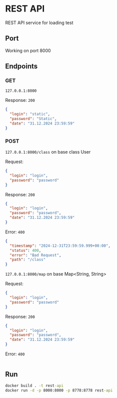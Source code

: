 # REST API
REST API service for loading test

## Port
Working on port 8000 

## Endpoints
### GET
`127.0.0.1:8000`

Response: `200`

```json
{
  "login": "static",
  "password": "Static",
  "date": "31.12.2024 23:59:59"
}
```
### POST
`127.0.0.1:8000/class` on base class User

Request:
```json
{
  "login": "login",
  "password": "password"
}
```

Response: `200`

```json
{
  "login": "login",
  "password": "password",
  "date": "31.12.2024 23:59:59"
}
```

Error: `400`

```json
{
  "timestamp": "2024-12-31T23:59:59.999+00:00",
  "status": 400,
  "error": "Bad Request",
  "path": "/class"
}
```

`127.0.0.1:8000/map` on base Map<String, String>

Request:
```json
{
  "login": "login",
  "password": "password"
}
```

Response: `200`

```json
{
  "login": "login",
  "password": "password",
  "date": "31.12.2024 23:59:59"
}
```

Error: `400`

```json
```

## Run
```cmd
docker build . -t rest-api
docker run -d -p 8000:8000 -p 8778:8778 rest-api
```